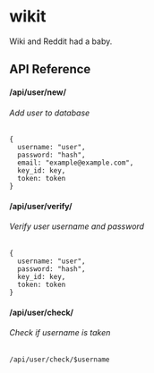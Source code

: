 # wikit
Wiki and Reddit had a baby.

## API Reference 

#### /api/user/new/
###### Add user to database
~~~
{
  username: "user",
  password: "hash",
  email: "example@example.com",
  key_id: key,
  token: token
}
~~~
#### /api/user/verify/
###### Verify user username and password
~~~
{
  username: "user",
  password: "hash",
  key_id: key,
  token: token
}
~~~
#### /api/user/check/
###### Check if username is taken
~~~
/api/user/check/$username
~~~
